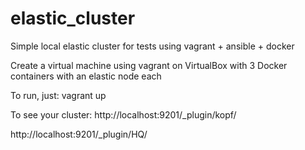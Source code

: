 # elastic_cluster
Simple local elastic cluster for tests using vagrant + ansible + docker

Create a virtual machine using vagrant on VirtualBox with 3 Docker containers with an elastic node each

To run, just: vagrant up

To see your cluster:
http://localhost:9201/_plugin/kopf/

http://localhost:9201/_plugin/HQ/

